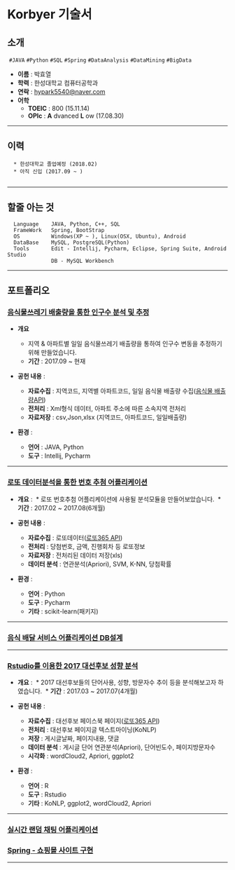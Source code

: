 # Korbyer 기술서


## 소개
  ```#JAVA``` ```#Python``` ```#SQL```  ```#Spring``` ```#DataAnalysis``` ```#DataMining``` ```#BigData``` 
* __이름__ : 박효열
* __학력__ : 한성대학교 컴퓨터공학과
* __연락__ : hypark5540@naver.com
* __어학__ 
  * __TOEIC__ : 800 (15.11.14) 
  * __OPIc__  : __A__ dvanced __L__ ow  (17.08.30)

- - -

## 이력
~~~
  * 한성대학교 졸업예정 (2018.02)
  * 아직 신입 (2017.09 ~ )
  
~~~

- - -

## 할줄 아는 것
~~~
  Language    JAVA, Python, C++, SQL
  FrameWork   Spring, BootStrap
  OS          Windows(XP ~ ), Linux(OSX, Ubuntu), Android
  DataBase    MySQL, PostgreSQL(Python)
  Tools       Edit - Intellij, Pycharm, Eclipse, Spring Suite, Android Studio
              DB - MySQL Workbench
~~~

- - -

## 포트폴리오

### [음식물쓰레기 배출량을 통한 인구수 분석 및 추정](https://github.com/Korbyer/JavaCrawler)


* __개요__
  * 지역 & 아파트별 일일 음식물쓰레기 배출량을 통하여 인구수 변동을 추정하기 위해 만들었습니다.
  * __기간__ : 2017.09 ~ 현재
  
* __공헌 내용__ :
  * __자료수집__ : 지역코드, 지역별 아파트코드, 일일 음식물 배출량 수집([음식물 배출량API](https://www.data.go.kr/dataset/3045421/openapi.do))
  * __전처리__ : Xml형식 데이터, 아파트 주소에 따른 소속지역 전처리
  * __자료저장__ : csv,Json,xlsx (지역코드, 아파트코드, 일일배출량)
 
 
* __환경__ :
  * __언어__ : JAVA, Python
  * __도구__ : Intellij, Pycharm


- - -

### [로또 데이터분석을 통한 번호 추첨 어플리케이션](https://github.com/Korbyer/MLModule)


* __개요__ :
  * 로또 번호추첨 어플리케이션에 사용될 분석모듈을 만들어보았습니다.
  * __기간__ : 2017.02 ~ 2017.08(6개월)
  
* __공헌 내용__ :
  * __자료수집__ : 로또데이터([로또365 API](http://www.nlotto.co.kr/common.do?method=getLottoNumber))
  * __전처리__ : 당첨번호, 금액, 진행회차 등 로또정보
  * __자료저장__ : 전처리된 데이터 저장(xls)
  * __데이터 분석__ : 연관분석(Apriori), SVM, K-NN, 당첨확률
  
  
* __환경__ :
  * __언어__ : Python
  * __도구__ : Pycharm
  * __기타__ : scikit-learn(패키지)

- - -
### [음식 배달 서비스 어플리케이션 DB설계]()



- - -
### [Rstudio를 이용한 2017 대선후보 성향 분석](https://github.com/Korbyer/RModule_2017)


* __개요__ :
  * 2017 대선후보들의 단어사용, 성향, 방문자수 추이 등을 분석해보고자 하였습니다.
  * __기간__ : 2017.03 ~ 2017.07(4개월)
  
* __공헌 내용__ :
  * __자료수집__ : 대선후보 페이스북 페이지([로또365 API](http://www.nlotto.co.kr/common.do?method=getLottoNumber))
  * __전처리__ : 대선후보 페이지글 텍스트마이닝(KoNLP)
  * __저장__ : 게시글날짜, 페이지내용, 댓글
  * __데이터 분석__ : 게시글 단어 연관분석(Apriori), 단어빈도수, 페이지방문자수
  * __시각화__ : wordCloud2, Apriori, ggplot2
  
  
* __환경__ :
  * __언어__ : R
  * __도구__ : Rstudio
  * __기타__ : KoNLP, ggplot2, wordCloud2, Apriori
- - -


### [실시간 랜덤 채팅 어플리케이션](https://github.com/Korbyer/RandomChatting)

### [Spring - 쇼핑몰 사이트 구현](https://github.com/Korbyer/OnlineShopping)

- - -

